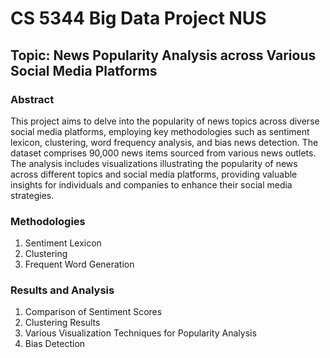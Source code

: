 # CS 5344 Big Data Project NUS

## Topic: News Popularity Analysis across Various Social Media Platforms

### Abstract
This project aims to delve into the popularity of news topics across diverse social media platforms, employing key methodologies such as sentiment lexicon, clustering, word frequency analysis, and bias news detection. The dataset comprises 90,000 news items sourced from various news outlets. The analysis includes visualizations illustrating the popularity of news across different topics and social media platforms, providing valuable insights for individuals and companies to enhance their social media strategies.

### Methodologies
1. Sentiment Lexicon
2. Clustering
3. Frequent Word Generation

### Results and Analysis
1. Comparison of Sentiment Scores
2. Clustering Results
3. Various Visualization Techniques for Popularity Analysis
4. Bias Detection

